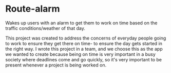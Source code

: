 # Route-alarm
Wakes up users with an alarm to get them to work on time based on the traffic conditions/weather of that day. 

This project was created to address the concerns of everyday people going to work to ensure they get there on time- to ensure the 
day gets started in the right way. I wrote this project in a team, and we choose this as the app we wanted to create because being on 
time is very important in a busy society where deadlines come and go quickly, so it's very important to be present whenever a project is 
being worked on.
